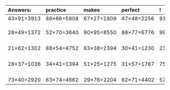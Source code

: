 | Answers: | practice | makes | perfect | ! |
| :--- | :--- | :--- | :--- | :--- |
| 43×91=3913 | 88×66=5808 | 67×27=1809 | 47×48=2256 | 91×91=8281 | 
|   |   |   |   |   | 
|   |   |   |   |   | 
|   |   |   |   |   | 
| 28×49=1372 | 52×70=3640 | 90×95=8550 | 88×77=6776 | 99×48=4752 | 
|   |   |   |   |   | 
|   |   |   |   |   | 
|   |   |   |   |   | 
|   |   |   |   |   | 
| 21×62=1302 | 88×54=4752 | 63×38=2394 | 30×41=1230 | 23×61=1403 | 
|   |   |   |   |   | 
|   |   |   |   |   | 
|   |   |   |   |   | 
|   |   |   |   |   | 
| 28×37=1036 | 34×41=1394 | 51×25=1275 | 31×57=1767 | 75×91=6825 | 
|   |   |   |   |   | 
|   |   |   |   |   | 
|   |   |   |   |   | 
|   |   |   |   |   | 
| 73×40=2920 | 63×74=4662 | 29×76=2204 | 62×71=4402 | 57×62=3534 | 
